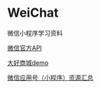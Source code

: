 # WeiChat
微信小程序学习资料


[微信官方API](https://mp.weixin.qq.com/debug/wxadoc/dev/framework/view/wxml/)

[大好商城demo](https://github.com/jiangzepeng/wechat-buycar)

[微信应用号（小程序）资源汇总](https://github.com/deific/wechat-weapp-resource#%E7%9B%AE%E5%BD%95)
